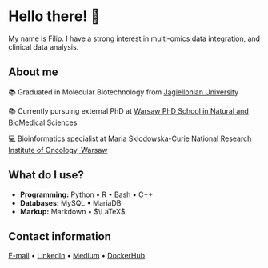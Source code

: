 # Hello there! 👋
My name is Filip. I have a strong interest in multi-omics data integration, and clinical data analysis.

## About me

📚 Graduated in Molecular Biotechnology from [Jagiellonian University](https://en.uj.edu.pl/en_GB/start)

📚 Currently pursuing external PhD at [Warsaw PhD School in Natural and BioMedical Sciences](https://warsaw4phd.eu/en/)

💻 Bioinformatics specialist at [Maria Sklodowska-Curie National Research Institute of Oncology, Warsaw](https://nio.gov.pl/)

## What do I use?

- **Programming:** Python • R • Bash • C++
- **Databases:** MySQL • MariaDB
- **Markup:** Markdown • $\LaTeX$

## Contact information
[E-mail](mailto:hajdylaf@gmail.com) • [LinkedIn](https://www.linkedin.com/in/filip-hajdyla/) • [Medium](https://medium.com/@filem0n1) • [DockerHub](https://hub.docker.com/u/f1lem0n)
